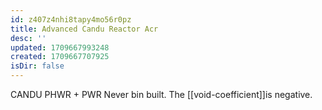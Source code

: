 ```yaml
---
id: z407z4nhi8tapy4mo56r0pz
title: Advanced Candu Reactor Acr
desc: ''
updated: 1709667993248
created: 1709667707925
isDir: false
---
```

CANDU PHWR + PWR Never bin built. The [[void-coefficient]]is negative.
